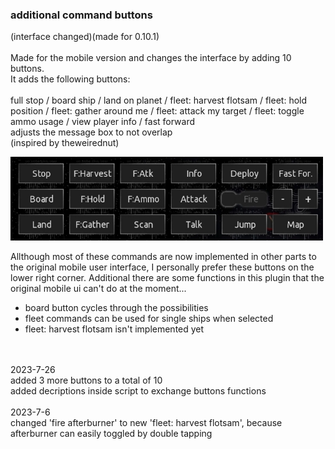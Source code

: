 ### additional command buttons <br>
(interface changed)(made for 0.10.1) <br>
<br>
Made for the mobile version and changes the interface by adding 10 buttons. <br>
It adds the following buttons: <br>  
full stop / board ship / land on planet / fleet: harvest flotsam / fleet: hold position / fleet: gather around me / fleet: attack my target / fleet: toggle ammo usage / view player info / fast forward <br>
adjusts the message box to not overlap <br>
(inspired by theweirednut) <br>

<img src='screenshot.jpg' width='500'></img>

Allthough most of these commands are now implemented in other parts to the original mobile user interface, I personally prefer these buttons on the lower right corner. Additional there are some functions in this plugin that the original mobile ui can't do at the moment...<br>
- board button cycles through the possibilities <br>
- fleet commands can be used for single ships when selected <br>
- fleet: harvest flotsam isn't implemented yet <br>
<br>
<br>
2023-7-26<br>
added 3 more buttons to a total of 10<br>
added decriptions inside script to exchange buttons functions<br>
<br>
2023-7-6<br>
changed 'fire afterburner' to new 'fleet: harvest flotsam', because afterburner can easily toggled by double tapping<br>